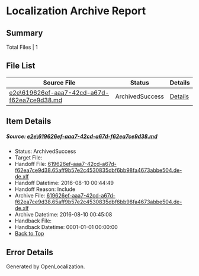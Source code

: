 # <a name='report-top'></a> Localization Archive Report

## Summary
 Total Files | 1

## File List
 Source File | Status | Details 
 ----------- | ------ | ------- 
 [e2e\619626ef-aaa7-42cd-a67d-f62ea7ce9d38.md](https://github.com/OpenLocalizationTestOrg/oltest/blob/aa79648c91d6480ef7c5c4ccc35e9bb295398c9a/e2e/619626ef-aaa7-42cd-a67d-f62ea7ce9d38.md) | ArchivedSuccess | [Details](#15f8fb891021887603a81453cdf89d83b357b1241)

## Item Details
##### <a name='15f8fb891021887603a81453cdf89d83b357b1241'></a> Source: [e2e\619626ef-aaa7-42cd-a67d-f62ea7ce9d38.md](https://github.com/OpenLocalizationTestOrg/oltest/blob/aa79648c91d6480ef7c5c4ccc35e9bb295398c9a/e2e/619626ef-aaa7-42cd-a67d-f62ea7ce9d38.md)
* Status: ArchivedSuccess
* Target File: 
* Handoff File: [619626ef-aaa7-42cd-a67d-f62ea7ce9d38.65aff9b57e2c4530835dbf6bb98fa4673abbe504.de-de.xlf](https://github.com/OpenLocalizationTestOrg/olhandoff-e2e/blob/caa20493ca0b2e0a428bee4b4aef56540e7e1980/ol-handoff/OpenLocalizationTestOrg/ol-test-dede/ci/ht/619626ef-aaa7-42cd-a67d-f62ea7ce9d38.65aff9b57e2c4530835dbf6bb98fa4673abbe504.de-de.xlf)
* Handoff Datetime: 2016-08-10 00:44:49
* Handoff Reason: Include
* Archive File: [619626ef-aaa7-42cd-a67d-f62ea7ce9d38.65aff9b57e2c4530835dbf6bb98fa4673abbe504.de-de.xlf](https://github.com/OpenLocalizationTestOrg/olhandoff-e2e/blob/8f813c8d63be67aa5fed2701fb4c33a16eb69517/ol-archive/OpenLocalizationTestOrg/ol-test-dede/ci/ht/619626ef-aaa7-42cd-a67d-f62ea7ce9d38.65aff9b57e2c4530835dbf6bb98fa4673abbe504.de-de.xlf)
* Archive Datetime: 2016-08-10 00:45:08
* Handback File: 
* Handback Datetime: 0001-01-01 00:00:00
* [Back to Top](#report-top)


## Error Details

Generated by OpenLocalization.
